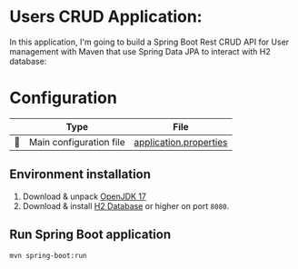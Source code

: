 # Users CRUD Application: 

In this application, I'm going to build a Spring Boot Rest CRUD API for User management with Maven that use Spring Data JPA to interact with H2 database:


# Configuration

|     | Type                    | File                                                                |
| --- | ----------------------- |---------------------------------------------------------------------|
| 🍃  | Main configuration file | [application.properties](src/main/resources/application.properties) |


## Environment installation

1. Download & unpack [OpenJDK 17](https://jdk.java.net/archive/)
2. Download & install [H2 Database](https://www.h2database.com/html/download.html) or higher on port `8080`. 


## Run Spring Boot application
```
mvn spring-boot:run
```
